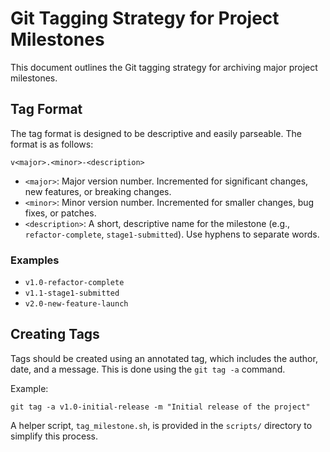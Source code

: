 # Git Tagging Strategy for Project Milestones

This document outlines the Git tagging strategy for archiving major project milestones.

## Tag Format

The tag format is designed to be descriptive and easily parseable. The format is as follows:

`v<major>.<minor>-<description>`

-   `<major>`: Major version number. Incremented for significant changes, new features, or breaking changes.
-   `<minor>`: Minor version number. Incremented for smaller changes, bug fixes, or patches.
-   `<description>`: A short, descriptive name for the milestone (e.g., `refactor-complete`, `stage1-submitted`). Use hyphens to separate words.

### Examples

-   `v1.0-refactor-complete`
-   `v1.1-stage1-submitted`
-   `v2.0-new-feature-launch`

## Creating Tags

Tags should be created using an annotated tag, which includes the author, date, and a message. This is done using the `git tag -a` command.

Example:

`git tag -a v1.0-initial-release -m "Initial release of the project"`

A helper script, `tag_milestone.sh`, is provided in the `scripts/` directory to simplify this process.
